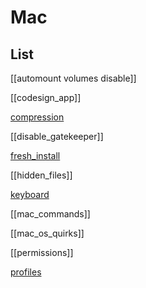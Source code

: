 # Mac

## List


[[automount volumes disable]]

[[codesign_app]]

[compression](compression.md)

[[disable_gatekeeper]]

[fresh_install](fresh_install.md)

[[hidden_files]]

[keyboard](os/mac/keyboard.md)

[[mac_commands]]

[[mac_os_quirks]]

[[permissions]]

[profiles](profiles.md)